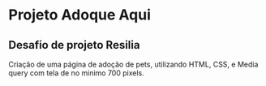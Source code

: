 # Projeto Adoque Aqui

## Desafio de projeto Resilia

Criação de uma página de adoção de pets, utilizando HTML, CSS, e Media query com tela de no minimo 700 pixels.



